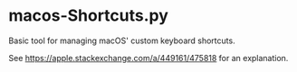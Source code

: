 # macos-Shortcuts.py

Basic tool for managing macOS' custom keyboard shortcuts.

See https://apple.stackexchange.com/a/449161/475818 for an explanation.